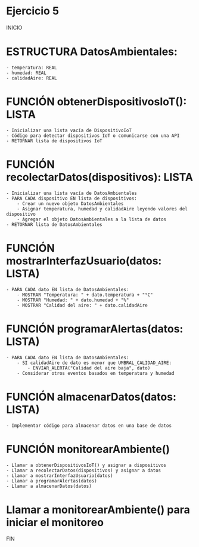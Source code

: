 # Ejercicio 5

INICIO

# ESTRUCTURA DatosAmbientales:
    - temperatura: REAL
    - humedad: REAL
    - calidadAire: REAL

# FUNCIÓN obtenerDispositivosIoT(): LISTA<DispositivoIoT>
    - Inicializar una lista vacía de DispositivoIoT
    - Código para detectar dispositivos IoT o comunicarse con una API
    - RETORNAR lista de dispositivos IoT

# FUNCIÓN recolectarDatos(dispositivos): LISTA<DatosAmbientales>
    - Inicializar una lista vacía de DatosAmbientales
    - PARA CADA dispositivo EN lista de dispositivos:
        - Crear un nuevo objeto DatosAmbientales
        - Asignar temperatura, humedad y calidadAire leyendo valores del dispositivo
        - Agregar el objeto DatosAmbientales a la lista de datos
    - RETORNAR lista de DatosAmbientales

# FUNCIÓN mostrarInterfazUsuario(datos: LISTA<DatosAmbientales>)
    - PARA CADA dato EN lista de DatosAmbientales:
        - MOSTRAR "Temperatura: " + dato.temperatura + "°C"
        - MOSTRAR "Humedad: " + dato.humedad + "%"
        - MOSTRAR "Calidad del aire: " + dato.calidadAire

# FUNCIÓN programarAlertas(datos: LISTA<DatosAmbientales>)
    - PARA CADA dato EN lista de DatosAmbientales:
        - SI calidadAire de dato es menor que UMBRAL_CALIDAD_AIRE:
            - ENVIAR_ALERTA("Calidad del aire baja", dato)
        - Considerar otros eventos basados en temperatura y humedad

# FUNCIÓN almacenarDatos(datos: LISTA<DatosAmbientales>)
    - Implementar código para almacenar datos en una base de datos

# FUNCIÓN monitorearAmbiente()
    - Llamar a obtenerDispositivosIoT() y asignar a dispositivos
    - Llamar a recolectarDatos(dispositivos) y asignar a datos
    - Llamar a mostrarInterfazUsuario(datos)
    - Llamar a programarAlertas(datos)
    - Llamar a almacenarDatos(datos)

# Llamar a monitorearAmbiente() para iniciar el monitoreo

FIN
